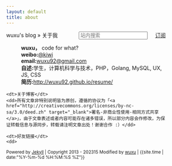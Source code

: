 ```yaml
---
layout: default
title: about
---
```


<style type="text/css" media="screen">
    /*@media screen and (max-width: 720px) {
        .aboutMe {
            width: 85%;
        }
    }
    @media screen and (min-width: 720px) {
        .aboutMe {
            width: 60%;
            padding-left: 30px;
        }
    }*/
    #content {
        width: 85%;
    }

</style>


<div id="content" class="aboutMe">
<form class="page-loc" method="GET" action="/search">
	<span style="float:right"><input type="text" class="web-search" name ="q" placeholder="站内搜索" /><a href="/atom.xml" class="page-rss" style="margin-left: 20px;">订阅</a></span>
  	wuxu's blog » 关于我
</form>
<dl class="aboutDl">
	<dd><strong>wuxu，</strong> code for what?</dd>
	<dd><strong>weibo:</strong><a href="http://weibo.com/u/2446209193" target="_blank">@kiwi</a></dd>
	<dd><strong>email:</strong><a href="mailto:wuxu92@gmail.com">wuxu92@gmail.com</a></dd>
	<dd><strong>自述:</strong>学生，计算机科学与技术，PHP，Golang, MySQL, UX, JS, CSS</dd>
	<dd><strong>简历:</strong><a href="http://wuxu92.github.io/resume/" title="简历" target="_blank">http://wuxu92.github.io/resume/</a></dd>

	<dt>关于博客</dt>
	<dd>所有文章非特别说明皆为原创，遵循的协议为「<a href="http://creativecommons.org/licenses/by-nc-sa/3.0/deed.zh" target="_blank">署名-非商业性使用-相同方式共享</a>」，由于文章表述或者内容可能存在诸多错误，所以部分内容会作修改，为保证转载信息与源同步，转载请注明文章出处！谢谢合作 :）</dd>

	<dt>好友链接</dt>
	<dd>
        
   </dd>
</dl>
<div class="footer">
    <small>Powered by <a href="https://github.com/mojombo/jekyll">Jekyll</a> | Copyright 2013 - 202315 Modified by <a href="/about.html">wuxu</a> | <span class="label label-info">{{site.time | date:"%Y-%m-%d %H:%M:%S %Z"}}</span></small>
</div>
</div>
<script type="text/javascript">
$(function(){
	$('#disqus_container .comment').trigger('click');
});
</script>
